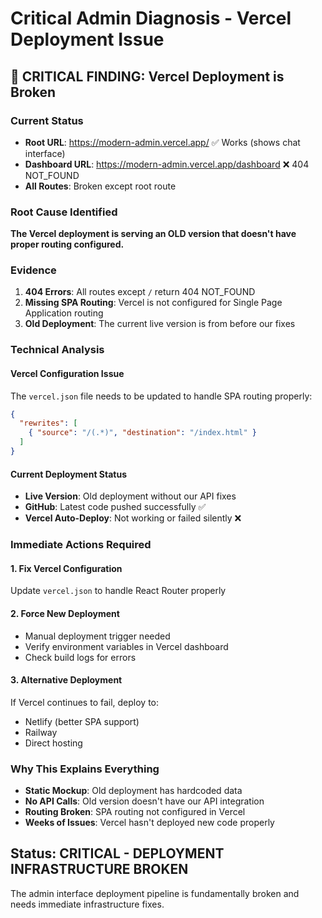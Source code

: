 # Critical Admin Diagnosis - Vercel Deployment Issue

## 🚨 CRITICAL FINDING: Vercel Deployment is Broken

### Current Status
- **Root URL**: https://modern-admin.vercel.app/ ✅ Works (shows chat interface)
- **Dashboard URL**: https://modern-admin.vercel.app/dashboard ❌ 404 NOT_FOUND
- **All Routes**: Broken except root route

### Root Cause Identified
**The Vercel deployment is serving an OLD version that doesn't have proper routing configured.**

### Evidence
1. **404 Errors**: All routes except `/` return 404 NOT_FOUND
2. **Missing SPA Routing**: Vercel is not configured for Single Page Application routing
3. **Old Deployment**: The current live version is from before our fixes

### Technical Analysis

#### Vercel Configuration Issue
The `vercel.json` file needs to be updated to handle SPA routing properly:

```json
{
  "rewrites": [
    { "source": "/(.*)", "destination": "/index.html" }
  ]
}
```

#### Current Deployment Status
- **Live Version**: Old deployment without our API fixes
- **GitHub**: Latest code pushed successfully ✅
- **Vercel Auto-Deploy**: Not working or failed silently ❌

### Immediate Actions Required

#### 1. Fix Vercel Configuration
Update `vercel.json` to handle React Router properly

#### 2. Force New Deployment
- Manual deployment trigger needed
- Verify environment variables in Vercel dashboard
- Check build logs for errors

#### 3. Alternative Deployment
If Vercel continues to fail, deploy to:
- Netlify (better SPA support)
- Railway
- Direct hosting

### Why This Explains Everything
- **Static Mockup**: Old deployment has hardcoded data
- **No API Calls**: Old version doesn't have our API integration
- **Routing Broken**: SPA routing not configured in Vercel
- **Weeks of Issues**: Vercel hasn't deployed new code properly

## Status: CRITICAL - DEPLOYMENT INFRASTRUCTURE BROKEN
The admin interface deployment pipeline is fundamentally broken and needs immediate infrastructure fixes.

